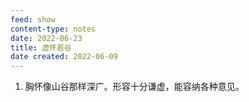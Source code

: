```yaml
---
feed: show
content-type: notes
date: 2022-06-23
title: 虚怀若谷
date created: 2022-06-09
---
```

1. 胸怀像山谷那样深广。形容十分谦虚，能容纳各种意见。
